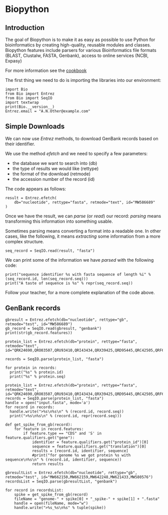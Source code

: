 # Biopython

## Introduction

The goal of Biopython is to make it as easy as possible to use Python for bioinformatics by creating high-quality, reusable modules and classes. Biopython features include parsers for various Bioinformatics file formats (BLAST, Clustalw, FASTA, Genbank), access to online services (NCBI, Expasy)

For more information see the [cookbook](http://biopython.org/DIST/docs/tutorial/Tutorial.html)

The first thing we need to do is importing the libraries into our environment:

```
import Bio
from Bio import Entrez
from Bio import SeqIO
import textwrap
print(Bio.__version__)
Entrez.email = "A.N.Other@example.com"
```

## Simple Downloads

We can now use *Entrez* methods, to download GenBank records based on their identifier.

We use the method *efetch* and we need to specify a few parameters:

- the database we want to search into (db)
- the type of results we would like (rettype)
- the format of the download (retmode)
- the accession number of the record (id)

The code appears as follows:

```
result = Entrez.efetch(
    db="nucleotide", rettype="fasta", retmode="text", id="MW586689"
)
```
Once we have the result, we can *parse* (or *read*) our record: *parsing* means transforming this information into something usable.

Sometimes parsing means converting a format into a readable one. In other cases, like the following, it means *extracting* some information from a more complex structure.

```
seq_record = SeqIO.read(result, "fasta")
```

We can print some of the information we have *parsed* with the following code:

```
print("sequence identifier %s with fasta sequence of length %i" % (seq_record.id, len(seq_record.seq)))
print("A taste of sequence is %s" % repr(seq_record.seq))
```
Follow your teacher, for a more complete explanation of the code above.


## GenBank records



```
gbresult = Entrez.efetch(db="nucleotide", rettype="gb", retmode="test", id="MW586689")
gb_record = SeqIO.read(gbresult, "genbank")
print(str(gb_record.features))
```


```
protein_list = Entrez.efetch(db="protein", rettype="fasta", retmode="text", id="QRK24690,QRO03507,QRU93410,QRI43434,QRX39425,QRD95445,QRC42505,QRF69711")
```


```
records = SeqIO.parse(protein_list, "fasta")
```

```
for protein in records:
  print("%s" % protein.id)
  print("%s" % protein.seq)
```

```
protein_list = Entrez.efetch(db="protein", rettype="fasta", retmode="text", id="QRK24690,QRO03507,QRU93410,QRI43434,QRX39425,QRD95445,QRC42505,QRF69711")
records = SeqIO.parse(protein_list, "fasta")
handle = open("input.fasta", mode='a')
for record in records:
  handle.write(">%s\n%s\n" % (record.id, record.seq))
  print(">%s\n%s\n" % (record.id, repr(record.seq)))
```




```
def get_spike_from_gb(record):
    for feature in record.features:
        if feature.type == "CDS" and 'S' in feature.qualifiers.get("gene"):
            identifier = feature.qualifiers.get("protein_id")[0]
            sequence = feature.qualifiers.get("translation")[0]
            results = [record.id, identifier, sequence]
            #print("for genome %s we got protein %s with sequence\n%s\n" % (record.id, identifier, sequence))
            return results
```


```
gbresultList = Entrez.efetch(db="nucleotide", rettype="gb", retmode="test", id="MW662150,MW662159,MW642248,MW621433,MW580576")
recordsList = SeqIO.parse(gbresultList, "genbank")
```


```
for record in recordsList:
    spike = get_spike_from_gb(record)
    fileName = "genome-" + spike[0] + "_spike-" + spike[1] + ".fasta"
    handle = open(fileName, mode="w")
    handle.write(">%s_%s\n%s" % tuple(spike))
```